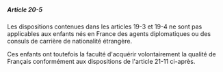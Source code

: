 ##### Article 20-5

Les dispositions contenues dans les articles 19-3 et 19-4 ne sont pas applicables aux enfants nés en France des agents diplomatiques ou des consuls de carrière de nationalité étrangère.

Ces enfants ont toutefois la faculté d'acquérir volontairement la qualité de Français conformément aux dispositions de l'article 21-11 ci-après.


